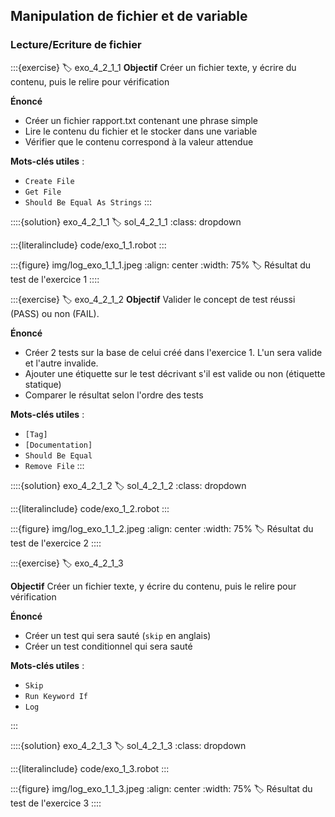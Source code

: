 ## Manipulation de fichier et de variable

### Lecture/Ecriture de fichier
:::{exercise}
:label: exo_4_2_1_1
**Objectif**  Créer un fichier texte, y écrire du contenu, puis le relire pour vérification

**Énoncé**  
- Créer un fichier rapport.txt contenant une phrase simple
- Lire le contenu du fichier et le stocker dans une variable
- Vérifier que le contenu correspond à la valeur attendue

**Mots-clés utiles** :

- `Create File`
- `Get File`
- `Should Be Equal As Strings`
:::

::::{solution} exo_4_2_1_1
:label: sol_4_2_1_1
:class: dropdown

:::{literalinclude} code/exo_1_1.robot
:::

:::{figure} img/log_exo_1_1_1.jpeg
:align: center
:width: 75%
:label: Résultat du test de l'exercice 1
::::

:::{exercise}
:label: exo_4_2_1_2
**Objectif** Valider le concept de test réussi (PASS) ou non (FAIL).

**Énoncé**  
- Créer 2 tests sur la base de celui créé dans l'exercice 1. L'un sera valide et l'autre invalide.
- Ajouter une étiquette sur le test décrivant s'il est valide ou non (étiquette statique)
- Comparer le résultat selon l'ordre des tests

**Mots-clés utiles** :
- `[Tag]`
- `[Documentation]`
- `Should Be Equal`
- `Remove File`
:::

::::{solution} exo_4_2_1_2
:label: sol_4_2_1_2
:class: dropdown

:::{literalinclude} code/exo_1_2.robot
:::

:::{figure} img/log_exo_1_1_2.jpeg
:align: center
:width: 75%
:label: Résultat du test de l'exercice 2
::::

:::{exercise}
:label: exo_4_2_1_3

**Objectif**  Créer un fichier texte, y écrire du contenu, puis le relire pour vérification

**Énoncé**  
- Créer un test qui sera sauté (`skip` en anglais)
- Créer un test conditionnel qui sera sauté

**Mots-clés utiles** :
- `Skip`
- `Run Keyword If`
- `Log`

:::

::::{solution} exo_4_2_1_3
:label: sol_4_2_1_3
:class: dropdown

:::{literalinclude} code/exo_1_3.robot
:::

:::{figure} img/log_exo_1_1_3.jpeg
:align: center
:width: 75%
:label: Résultat du test de l'exercice 3
::::
